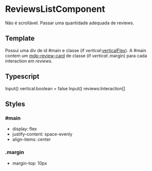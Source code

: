 # ReviewsListComponent
Não é scrollável. Passar uma quantidade adequada de reviews.
## Template
Possui uma div de id #main e classe \(if *vertical*:[verticalFlex](/Docs/src/Styles.md#verticalflex)\). A #main contem um [mdp-review-card](/Docs/src/app/components/cards/ReviewCard.md) de classe \(if *vertical*:.margin) para cada interaction em *reviews*.
## Typescript
Input() vertical:boolean = false
Input() reviews:Interaction[]

## Styles
### \#main
- display: flex
- justify-content: space-evenly
- align-items: center
### .margin
- margin-top: 10px 